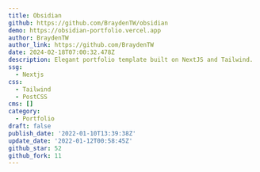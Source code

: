 ```yaml
---
title: Obsidian
github: https://github.com/BraydenTW/obsidian
demo: https://obsidian-portfolio.vercel.app
author: BraydenTW
author_link: https://github.com/BraydenTW
date: 2024-02-18T07:00:32.478Z
description: Elegant portfolio template built on NextJS and Tailwind.
ssg:
  - Nextjs
css:
  - Tailwind
  - PostCSS
cms: []
category:
  - Portfolio
draft: false
publish_date: '2022-01-10T13:39:38Z'
update_date: '2022-01-12T00:58:45Z'
github_star: 52
github_fork: 11
---
```

